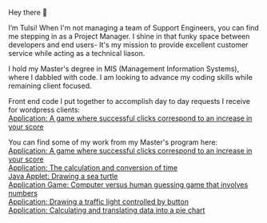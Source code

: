 Hey there 👋

I’m Tulsi! When I'm not managing a team of Support Engineers, you can find me stepping in as a Project Manager. I shine in that funky space between developers and end users- It's my mission to provide excellent customer service while acting as a technical liason.

I hold my Master's degree in MIS (Management Information Systems), where I dabbled with code. I am looking to advance my coding skills while remaining client focused.


Front end code I put together to accomplish day to day requests I receive for wordpress clients:
<br>[Application: A game where successful clicks correspond to an increase in your score](https://github.com/KuberDown1/Java-OOP)


You can find some of my work from my Master's program here:
<br>[Application: A game where successful clicks correspond to an increase in your score](https://github.com/KuberDown1/Java-OOP)
<br>[Application: The calculation and conversion of time](https://github.com/KuberDown1/Java-OOP-2-)
<br>[Java Applet: Drawing a sea turtle](https://github.com/KuberDown1/Java-OOP-3-)
<br>[Application Game: Computer versus human guessing game that involves numbers](https://github.com/KuberDown1/Java-OOP-4-)
<br>[Application: Drawing a traffic light controlled by button](https://github.com/KuberDown1/Java--OOP-5-)
<br>[Application: Calculating and translating data into a pie chart](https://github.com/KuberDown1/Java-OOP-6-)

